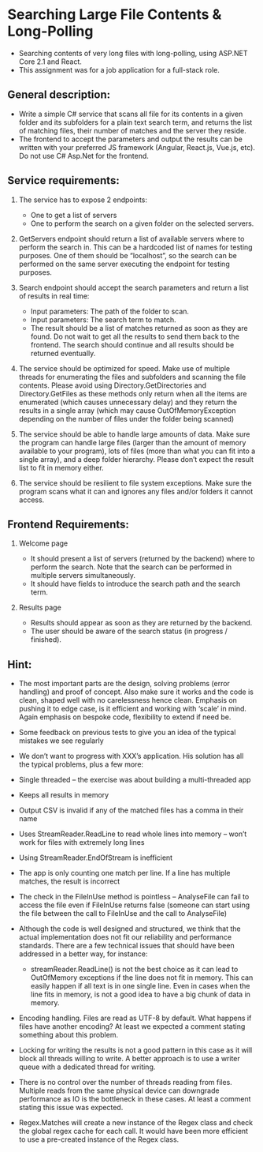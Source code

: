 # Searching Large File Contents & Long-Polling
- Searching contents of very long files with long-polling, using ASP.NET Core 2.1 and React. 
- This assignment was for a job application for a full-stack role.

## General description:
- Write a simple C# service that scans all file for its contents in a given folder and its subfolders for a plain text search term, and returns the list of matching files, their number of matches and the server they reside.
- The frontend to accept the parameters and output the results can be written with your preferred JS framework (Angular, React.js, Vue.js, etc). Do not use C# Asp.Net for the frontend.

## Service requirements:
1. The service has to expose 2 endpoints:
   - One to get a list of servers
   - One to perform the search on a given folder on the selected servers.

2. GetServers endpoint should return a list of available servers where to perform the search in.
This can be a hardcoded list of names for testing purposes.
One of them should be “localhost”, so the search can be performed on the same server executing the endpoint for testing purposes.

3. Search endpoint should accept the search parameters and return a list of results in real time:
   - Input parameters: The path of the folder to scan.
   - Input parameters: The search term to match.
   - The result should be a list of matches returned as soon as they are found. Do not wait to get all the results to send them back to the frontend. The search should continue and all results should be returned eventually.

4. The service should be optimized for speed. Make use of multiple threads for enumerating the files and subfolders and scanning the file contents. Please avoid using Directory.GetDirectories and Directory.GetFiles as these methods only return when all the items are enumerated (which causes unnecessary delay) and they return the results in a single array (which may cause OutOfMemoryException depending on the number of files under the folder being scanned)

5. The service should be able to handle large amounts of data. Make sure the program can handle large files (larger than the amount of memory available to your program), lots of files (more than what you can fit into a single array), and a deep folder hierarchy. Please don’t expect the result list to fit in memory either.

6. The service should be resilient to file system exceptions. Make sure the program scans what it can and ignores any files and/or folders it cannot access.

## Frontend Requirements:
1. Welcome page
   - It should present a list of servers (returned by the backend) where to perform the search. Note that the search can be performed in multiple servers simultaneously.
   - It should have fields to introduce the search path and the search term.

2. Results page
   - Results should appear as soon as they are returned by the backend.
   - The user should be aware of the search status (in progress / finished). 

## Hint: 
- The most important parts are the design, solving problems (error handling) and proof of concept. Also make sure it works and the code is clean, shaped well with no carelessness hence clean. Emphasis on pushing it to edge case, is it efficient and working with ‘scale’ in mind. Again emphasis on bespoke code, flexibility to extend if need be.

- Some feedback on previous tests to give you an idea of the typical mistakes we see regularly

- We don’t want to progress with XXX’s application. His solution has all the typical problems, plus a few more:

- Single threaded – the exercise was about building a multi-threaded app
- Keeps all results in memory
- Output CSV is invalid if any of the matched files has a comma in their name
- Uses StreamReader.ReadLine to read whole lines into memory – won’t work for files with extremely long lines
- Using StreamReader.EndOfStream is inefficient
- The app is only counting one match per line. If a line has multiple matches, the result is incorrect
- The check in the FileInUse method is pointless – AnalyseFile can fail to access the file even if FileInUse returns false (someone can start using the file between the call to FileInUse and the call to AnalyseFile)
- Although the code is well designed and structured, we think that the actual implementation does not fit our reliability and performance standards. There are a few technical issues that should have been addressed in a better way, for instance:
  - streamReader.ReadLine() is not the best choice as it can lead to OutOfMemory exceptions if the line does not fit in memory. This can easily happen if all text is in one single line. Even in cases when the line fits in memory, is not a good idea to have a big chunk of data in memory.
- Encoding handling. Files are read as UTF-8 by default. What happens if files have another encoding? At least we expected a comment stating something about this problem.
- Locking for writing the results is not a good pattern in this case as it will block all threads willing to write. A better approach is to use a writer queue with a dedicated thread for writing.
- There is no control over the number of threads reading from files. Multiple reads from the same physical device can downgrade performance as IO is the bottleneck in these cases. At least a comment stating this issue was expected.
- Regex.Matches will create a new instance of the Regex class and check the global regex cache for each call. It would have been more efficient to use a pre-created instance of the Regex class.
